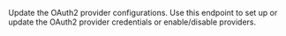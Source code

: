 Update the OAuth2 provider configurations. Use this endpoint to set up or update the OAuth2 provider credentials or enable/disable providers. 